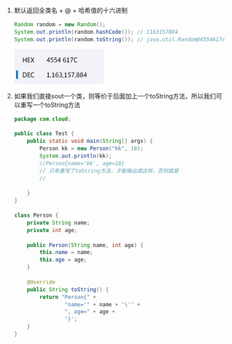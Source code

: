 1. 默认返回全类名 + @ + 哈希值的十六进制

   ```java
   Random random = new Random();
   System.out.println(random.hashCode()); // 1163157884
   System.out.println(random.toString()); // java.util.Random@4554617c
   ```

   ![image-20220711234350290](image/17.toString/image-20220711234350290.png)

2. 如果我们直接sout一个类，则等价于后面加上一个toString方法，所以我们可以重写一个toString方法

   ```java
   package com.cloud;
   
   public class Test {
       public static void main(String[] args) {
           Person kk = new Person("kk", 18);
           System.out.println(kk); 
           //Person{name='kk', age=18}
           // 只有重写了toString方法，才能输出成这样，否则就是
           // 
   
       }
   }
   
   class Person {
       private String name;
       private int age;
   
       public Person(String name, int age) {
           this.name = name;
           this.age = age;
       }
   
       @Override
       public String toString() {
           return "Person{" +
                   "name='" + name + '\'' +
                   ", age=" + age +
                   '}';
       }
   }
   ```